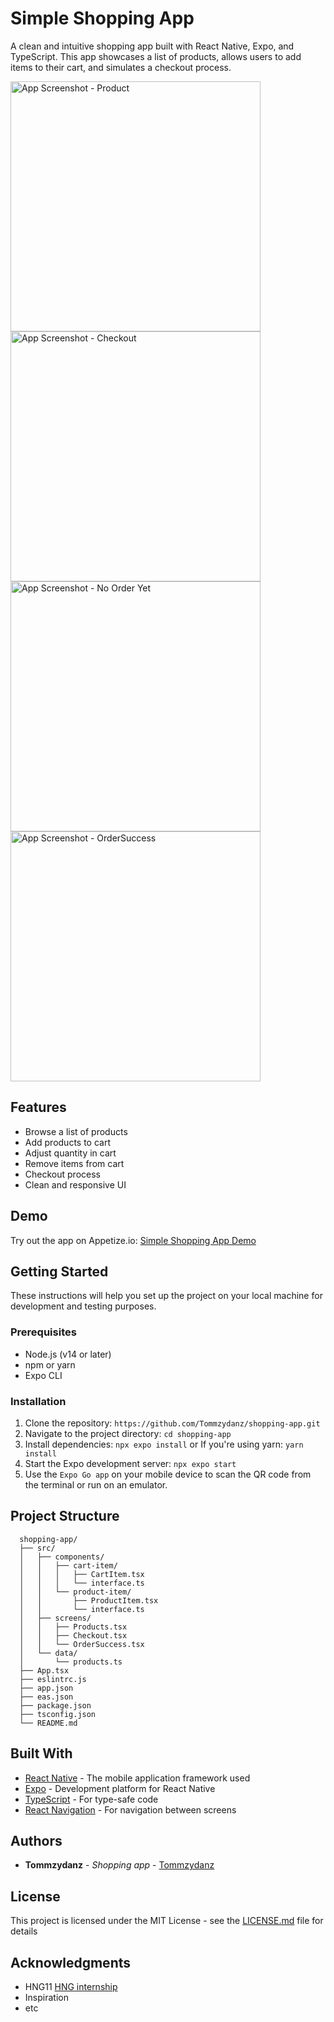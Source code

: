 # Simple Shopping App

A clean and intuitive shopping app built with React Native, Expo, and TypeScript. This app showcases a list of products, allows users to add items to their cart, and simulates a checkout process.

<img src="assets/screenshots/products.png" alt="App Screenshot - Product" width="400"/>
<img src="assets/screenshots/checkout.png" alt="App Screenshot - Checkout" width="400"/>
<img src="assets/screenshots/no_order.png" alt="App Screenshot - No Order Yet" width="400"/>
<img src="assets/screenshots/ordered.png" alt="App Screenshot - OrderSuccess" width="400"/>

## Features

- Browse a list of products
- Add products to cart
- Adjust quantity in cart
- Remove items from cart
- Checkout process
- Clean and responsive UI

## Demo

Try out the app on Appetize.io: [Simple Shopping App Demo](https://appetize.io/app/s6xmwa3tbwy4nejjscmcor54fu)

## Getting Started

These instructions will help you set up the project on your local machine for development and testing purposes.

### Prerequisites

- Node.js (v14 or later)
- npm or yarn
- Expo CLI

### Installation

1. Clone the repository: 
   `https://github.com/Tommzydanz/shopping-app.git`
2. Navigate to the project directory: 
   `cd shopping-app`
3. Install dependencies: `npx expo install`
   or If you're using yarn: `yarn install`
4. Start the Expo development server:
   `npx expo start`
5. Use the `Expo Go app` on your mobile device to scan the QR code from the terminal or run on an emulator.

## Project Structure
      shopping-app/
      ├── src/
      │   ├── components/
      │   │   ├── cart-item/
      │   │   │   ├── CartItem.tsx
      │   │   │   └── interface.ts
      │   │   └── product-item/
      │   │       ├── ProductItem.tsx
      │   │       └── interface.ts
      │   ├── screens/ 
      │   │   ├── Products.tsx
      │   │   ├── Checkout.tsx
      │   │   └── OrderSuccess.tsx
      │   └── data/
      │       └── products.ts
      ├── App.tsx
      ├── eslintrc.js
      ├── app.json
      ├── eas.json
      ├── package.json
      ├── tsconfig.json
      └── README.md

## Built With

- [React Native](https://reactnative.dev/) - The mobile application framework used
- [Expo](https://expo.dev/) - Development platform for React Native
- [TypeScript](https://www.typescriptlang.org/) - For type-safe code
- [React Navigation](https://reactnavigation.org/) - For navigation between screens


## Authors

- **Tommzydanz** - *Shopping app* - [Tommzydanz](https://github.com/Tommzydanz)


## License

This project is licensed under the MIT License - see the [LICENSE.md](LICENSE.md) file for details

## Acknowledgments

- HNG11 [HNG internship](https://hng.tech/internship)
- Inspiration
- etc
